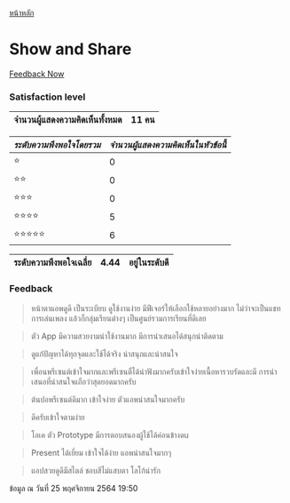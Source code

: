 [หน้าหลัก](README.md)

# Show and Share

[Feedback Now](https://forms.office.com/Pages/ResponsePage.aspx?id=3DJEb9IgHUSx26wzgLpjPZrmxm0w7D5CuOegYbG1pk5UNFk0VTlZRVdHWEZPWEFMU0pRVkdXQjQ2Ty4u)

### Satisfaction level

| จำนวนผู้แสดงความคิดเห็นทั้งหมด      |  11 คน | 
|---|---|

| *ระดับความพึงพอใจโดยรวม* |  *จำนวนผู้แสดงความคิดเห็นในหัวข้อนี้* | 
|---|---|
| :star:  | 0  |
| :star::star:  | 0  |
| :star::star::star:  | 0  |
| :star::star::star::star:  | 5  |
| :star::star::star::star::star:  | 6  |

| ระดับความพึงพอใจเฉลี่ย     |  4.44 |  อยู่ในระดับดี | 
|---|---|---|

### Feedback

   
> หน้าตาแอพดูดี เป็นระเบียบ ดูใช้งานง่าย มีฟีเจอร์ให้เลือกใช้หลายอย่างมาก ไม่ว่าจะเป็นแชท การเล่นเพลง แล้วก็กลุ่มเรียนต่างๆ เป็นศูนย์รวมการเรียนที่ดีเลย

> ตัว App มีความสวยงามน่าใช้งานมาก มีการนำเสนอได้สนุกน่าติดตาม

> ดูแก้ปัญหาได้ทุกจุดและใช้ได้จริง น่าสนุกและน่าสนใจ

> เพื่อนพรีเซนต์เข้าใจมากและพรีเซนตืได้น่าฟังมากครับเข้าใจง่ายเนื้อหารวบรัดและมี การนำเสนอที่น่าสนใจแถือว่าสุดยอดมากครับ

> ต้นปอพรีเซนต์ดีมาก เข้าใจง่าย ตัวแอพน่าสนใจมากครับ

> ดีครับเข้าใจตามง่าย

> โอเค ตัว Prototype มีการตอบสนองผู้ใช้ได้ค่อนข้างดu

> Present ได้เยี่ยม เข้าใจได้ง่าย แอพน่าสนใจมากๆ

> แอปสวยดูดีมีสไตล์ ชอบสีไม่แสบตา โลโก้น่ารัก 




ข้อมูล ณ วันที่ 25 พฤศจิกายน 2564 19:50

